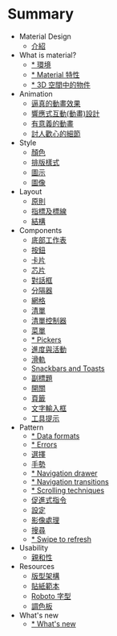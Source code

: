 # Summary

* Material Design 
	* [介紹](material-design-introduction.md)
* What is material?
	* [* 環境](whats-material-environment.md)
	* [* Material 特性](whats-material-material-properties.md)
	* [* 3D 空間中的物件](whats-material-objects-in-3dspace.md)
* Animation
	* [逼真的動畫效果](animation-authentic-motion.md)
	* [響應式互動(動畫)設計](animation-responsive-interaction.md) 
	* [有意義的動畫](animation-meaningful-transitions.md)
	* [討人歡心的細節](animation-delightful-details.md)
* Style
	* [顏色](style-color.md)
	* [排版樣式](style-typography.md)
	* [圖示](style-icons.md)
	* [圖像](style-imagery.md)
* Layout
	* [原則](layout-principles.md)
	* [指標及標線](layout-metrics-and-keylines.md)
	* [結構](layout-structure.md)
* Components
	* [底部工作表](components-bottom-sheets.md)
	* [按鈕](components-buttons.md)
	* [卡片](components-cards.md)
	* [芯片](components-chips.md)
	* [對話框](components-dialogs.md)
	* [分隔器](components-dividers.md)
	* [網格](components-grids.md)
	* [清單](components-lists.md)
	* [清單控制器](components-list-controls.md) 
	* [菜單](components-menus.md) 
	* [* Pickers](components-pickers.md)
	* [進度與活動](components-prosgress-and-activity.md) 
	* [滑軌](components-sliders.md)
	* [Snackbars and Toasts](components-snackbars-and-toasts.md)
	* [副標題](components-subheaders.md)
	* [開關](components-switches.md)
	* [頁籤](components-tabs.md)
	* [文字輸入框](components-text-fields.md)
	* [工具提示](components-tooltips.md)
* Pattern
	* [* Data formats](patterns-data-formats.md)
	* [* Errors](patterns-errors.md)
	* [選擇](patterns-selection.md)
	* [手勢](patterns-gestures.md) 
	* [* Navigation drawer](patterns-navigation-drawer.md)
	* [* Navigation transitions](patterns-navigation-transitions.md)
	* [* Scrolling techniques](patterns-scrolling-techniques.md)
	* [促進式指令](patterns-promotes-actions.md)
	* [設定](patterns-settings.md)
	* [影像處理](patterns-imagery-treatment.md)
	* [搜尋](patterns-search.md) 
	* [* Swipe to refresh](patterns-swipe-to-refresh.md)
* Usability
	* [親和性](usability-accessibility.md)
* Resources
	* [版型架構](resources-layout-templates.md)
	* [貼紙範本](resources-sticker-sheets.md)
	* [Roboto 字型](resources-roboto-font.md)
	* [調色板](resources-color-palettes.md)
* What's new
	* [* What's new](whats-new.md)











 









